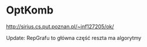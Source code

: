 # OptKomb


http://sirius.cs.put.poznan.pl/~inf127205/ok/

Update: RepGrafu to główna część reszta ma algorytmy
